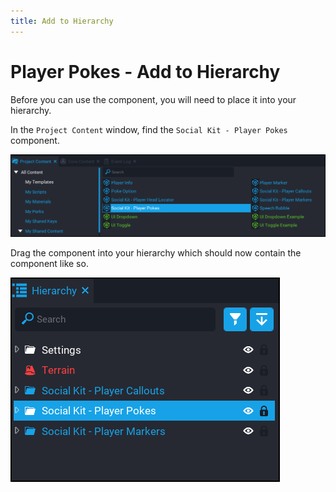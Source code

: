 ```yaml
---
title: Add to Hierarchy
---
```


# Player Pokes - Add to Hierarchy

Before you can use the component, you will need to place it into your hierarchy.

In the `Project Content` window, find the `Social Kit - Player Pokes` component.

![](../images/pokes_hierarchy.png)

Drag the component into your hierarchy which should now contain the component like so.

![](../images/pokes_hierarchy2.png)